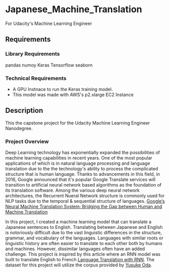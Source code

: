 # Japanese_Machine_Translation
For Udacity's Machine Learning Engineer

## Requirements
### Library Requirements
pandas
numoy
Keras
Tensorflow
seaborn

### Technical Requirements
- A GPU Instnace to run the Keras training model.
- This model was made with AWS's p2.xlarge EC2 Instance

## Description
This the capstone project for the Udacity Machine Learning Engineer Nanodegree.


### Project Overview
Deep Learning technology has exponentially expanded the possibilities of machine learning capabilities in recent years. One of the most popular applications of which is in natural language processing and language translation due to the the technology's ability to process the complicated structure that is human language. Thanks to advancements in this field, in 2016, Google announced that it's popular Google Translate services will transition to artificial neural network based algorithms as the foundation of its translation software. Among the various deep neural network architectures, the Recurrent Nueral Network structure is commonly used for NLP tasks due to the temporal & sequential structure of languages. [Google’s Neural Machine Translation System: Bridging the Gap between Human and Machine Translation](https://arxiv.org/pdf/1609.08144.pdf)

In this project, I created a machine learning model that can translate a Japanese sentences to English. Translating between Japanese and English is notoriously difficult due to the vast linguistic differences in the structure, grammar, and vocabulary of the languages. Languages with similar roots or linguistic history are often easier to translate to each other both by humans and machines. However, dissimilar languages often have an added challenge. This project is inspired by this article where an RNN model was built to translate English to French [Language Translation with RNN](https://towardsdatascience.com/language-translation-with-rnns-d84d43b40571). The dataset for this project will utilize the corpus provided by [Yusuke Oda](https://github.com/odashi/small_parallel_enja).

